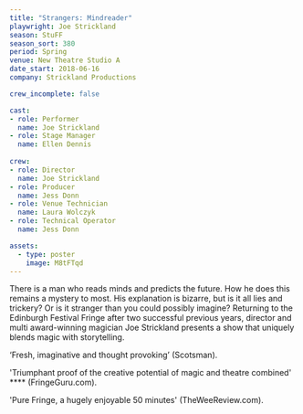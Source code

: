 ```yaml
---
title: "Strangers: Mindreader"
playwright: Joe Strickland
season: StuFF
season_sort: 380
period: Spring
venue: New Theatre Studio A
date_start: 2018-06-16
company: Strickland Productions

crew_incomplete: false

cast:
- role: Performer
  name: Joe Strickland
- role: Stage Manager
  name: Ellen Dennis
  
crew:
- role: Director 
  name: Joe Strickland 
- role: Producer 
  name: Jess Donn 
- role: Venue Technician
  name: Laura Wolczyk
- role: Technical Operator
  name: Jess Donn

assets:
  - type: poster
    image: M8tFTqd
---
```


There is a man who reads minds and predicts the future. How he does this remains a mystery to most. His explanation is bizarre, but is it all lies and trickery? Or is it stranger than you could possibly imagine? Returning to the Edinburgh Festival Fringe after two successful previous years, director and multi award-winning magician Joe Strickland presents a show that uniquely blends magic with storytelling. 

‘Fresh, imaginative and thought provoking’ (Scotsman). 

'Triumphant proof of the creative potential of magic and theatre combined' \*\*\*\* (FringeGuru.com). 

'Pure Fringe, a hugely enjoyable 50 minutes' (TheWeeReview.com).
